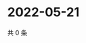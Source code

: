 # 2022-05-21

共 0 条

<!-- BEGIN WEIBO -->
<!-- 最后更新时间 Sat May 21 2022 01:21:45 GMT+0800 (China Standard Time) -->

<!-- END WEIBO -->
